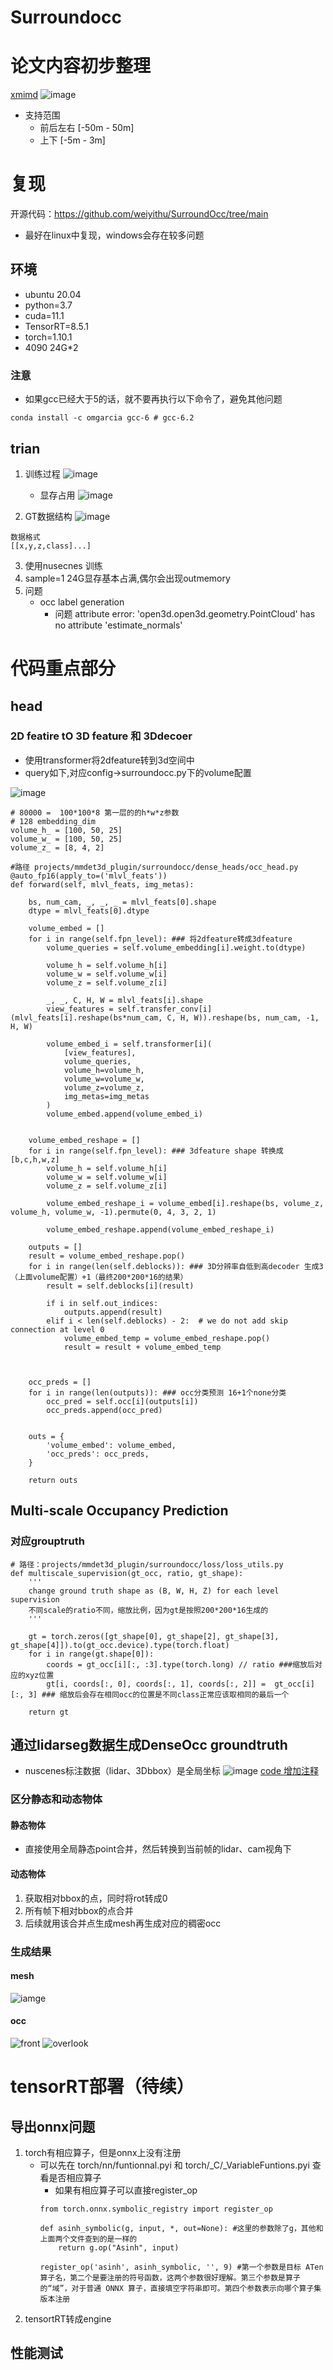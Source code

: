 Surroundocc
===
# 论文内容初步整理
[xmimd](./Surround.xmind)
![image](./surroundocc%E6%A1%86%E6%9E%B6.png)
- 支持范围
    - 前后左右 [-50m - 50m]
    - 上下     [-5m - 3m]
# 复现
开源代码：https://github.com/weiyithu/SurroundOcc/tree/main
- 最好在linux中复现，windows会存在较多问题
## 环境
- ubuntu 20.04
- python=3.7
- cuda=11.1
- TensorRT=8.5.1
- torch=1.10.1
- 4090 24G*2
### 注意
- 如果gcc已经大于5的话，就不要再执行以下命令了，避免其他问题
```
conda install -c omgarcia gcc-6 # gcc-6.2
```
## trian
1. 训练过程
    ![image](./%E8%AE%AD%E7%BB%83%E8%BF%87%E7%A8%8B.png)
    - 显存占用
    ![image](./%E8%AE%AD%E7%BB%83%E5%86%85%E5%AD%98%E5%8D%A0%E7%94%A8.png)

2. GT数据结构
![image](./gtocc.png)
```
数据格式
[[x,y,z,class]...]
```
3. 使用nusecnes 训练
4. sample=1 24G显存基本占满,偶尔会出现outmemory
5. 问题
    - occ label generation
        - 问题 attribute error: 'open3d.open3d.geometry.PointCloud' has no attribute 'estimate_normals'

# 代码重点部分
## head
### 2D featire tO 3D feature 和 3Ddecoer
- 使用transformer将2dfeature转到3d空间中
- query如下,对应config->surroundocc.py下的volume配置

![image](./3Dfeaturequery.png)
```
# 80000 =  100*100*8 第一层的的h*w*z参数
# 128 embedding_dim
volume_h_ = [100, 50, 25]
volume_w_ = [100, 50, 25]
volume_z_ = [8, 4, 2]
```
```
#路径 projects/mmdet3d_plugin/surroundocc/dense_heads/occ_head.py
@auto_fp16(apply_to=('mlvl_feats'))
def forward(self, mlvl_feats, img_metas):

    bs, num_cam, _, _, _ = mlvl_feats[0].shape
    dtype = mlvl_feats[0].dtype

    volume_embed = []
    for i in range(self.fpn_level): ### 将2dfeature转成3dfeature
        volume_queries = self.volume_embedding[i].weight.to(dtype)
        
        volume_h = self.volume_h[i]
        volume_w = self.volume_w[i]
        volume_z = self.volume_z[i]

        _, _, C, H, W = mlvl_feats[i].shape
        view_features = self.transfer_conv[i](mlvl_feats[i].reshape(bs*num_cam, C, H, W)).reshape(bs, num_cam, -1, H, W)

        volume_embed_i = self.transformer[i](
            [view_features],
            volume_queries,
            volume_h=volume_h,
            volume_w=volume_w,
            volume_z=volume_z,
            img_metas=img_metas
        )
        volume_embed.append(volume_embed_i)
    

    volume_embed_reshape = []
    for i in range(self.fpn_level): ### 3dfeature shape 转换成[b,c,h,w,z]
        volume_h = self.volume_h[i]
        volume_w = self.volume_w[i]
        volume_z = self.volume_z[i]

        volume_embed_reshape_i = volume_embed[i].reshape(bs, volume_z, volume_h, volume_w, -1).permute(0, 4, 3, 2, 1)
        
        volume_embed_reshape.append(volume_embed_reshape_i)
    
    outputs = []
    result = volume_embed_reshape.pop()
    for i in range(len(self.deblocks)): ### 3D分辨率自低到高decoder 生成3（上面volume配置）+1（最终200*200*16的结果）
        result = self.deblocks[i](result)

        if i in self.out_indices:
            outputs.append(result)
        elif i < len(self.deblocks) - 2:  # we do not add skip connection at level 0
            volume_embed_temp = volume_embed_reshape.pop()
            result = result + volume_embed_temp
        


    occ_preds = []
    for i in range(len(outputs)): ### occ分类预测 16+1个none分类
        occ_pred = self.occ[i](outputs[i])
        occ_preds.append(occ_pred)

    
    outs = {
        'volume_embed': volume_embed,
        'occ_preds': occ_preds,
    }

    return outs
```
## Multi-scale Occupancy Prediction
### 对应grouptruth
```
# 路径：projects/mmdet3d_plugin/surroundocc/loss/loss_utils.py
def multiscale_supervision(gt_occ, ratio, gt_shape):
    '''
    change ground truth shape as (B, W, H, Z) for each level supervision
    不同scale的ratio不同，缩放比例，因为gt是按照200*200*16生成的
    '''

    gt = torch.zeros([gt_shape[0], gt_shape[2], gt_shape[3], gt_shape[4]]).to(gt_occ.device).type(torch.float) 
    for i in range(gt.shape[0]):
        coords = gt_occ[i][:, :3].type(torch.long) // ratio ###缩放后对应的xyz位置
        gt[i, coords[:, 0], coords[:, 1], coords[:, 2]] =  gt_occ[i][:, 3] ### 缩放后会存在相同occ的位置是不同class正常应该取相同的最后一个
    
    return gt
```

## 通过lidarseg数据生成DenseOcc groundtruth
- nuscenes标注数据（lidar、3Dbbox）是全局坐标
![image](./occGT生成.png)
[code 增加注释](./generate_gt_from_nuscenes.py) 
### 区分静态和动态物体
#### 静态物体
- 直接使用全局静态point合并，然后转换到当前帧的lidar、cam视角下
#### 动态物体
1. 获取相对bbox的点，同时将rot转成0
2. 所有帧下相对bbox的点合并
3. 后续就用该合并点生成mesh再生成对应的稠密occ
### 生成结果
#### mesh
![iamge](./lidarpoint生成mesh.png)

#### occ
![front](./%E6%A0%87%E6%B3%A8occ.png)
![overlook](./%E6%A0%87%E6%B3%A8occ%E4%BF%AF%E8%A7%86%E5%9B%BE.png)

# tensorRT部署（待续）
## 导出onnx问题
1. torch有相应算子，但是onnx上没有注册
    - 可以先在 torch/nn/funtionnal.pyi 和 torch/_C/_VariableFuntions.pyi 查看是否相应算子
        - 如果有相应算子可以直接register_op
        ```
        from torch.onnx.symbolic_registry import register_op

        def asinh_symbolic(g, input, *, out=None): #这里的参数除了g，其他和上面两个文件查到的是一样的
            return g.op("Asinh", input)

        register_op('asinh', asinh_symbolic, '', 9) #第一个参数是目标 ATen 算子名，第二个是要注册的符号函数，这两个参数很好理解。第三个参数是算子的“域”，对于普通 ONNX 算子，直接填空字符串即可。第四个参数表示向哪个算子集版本注册
        ```
2. tensortRT转成engine
## 性能测试